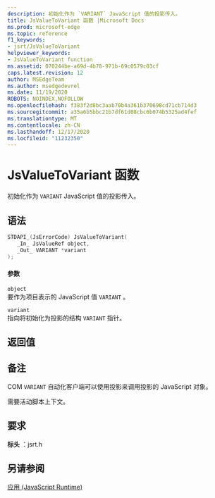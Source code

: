 ```yaml
---
description: 初始化作为 `VARIANT` JavaScript 值的投影传入。
title: JsValueToVariant 函数 |Microsoft Docs
ms.prod: microsoft-edge
ms.topic: reference
f1_keywords:
- jsrt/JsValueToVariant
helpviewer_keywords:
- JsValueToVariant function
ms.assetid: 070244be-a69d-4b78-971b-69c0579c03cf
caps.latest.revision: 12
author: MSEdgeTeam
ms.author: msedgedevrel
ms.date: 11/19/2020
ROBOTS: NOINDEX,NOFOLLOW
ms.openlocfilehash: f383f2d8bc3aab70b4a361b370698cd71cb714d3
ms.sourcegitcommit: a35a6b5bbc21b7df61d08cbc6b074b5325ad4fef
ms.translationtype: MT
ms.contentlocale: zh-CN
ms.lasthandoff: 12/17/2020
ms.locfileid: "11232350"
---
```

# JsValueToVariant 函数

初始化作为 `VARIANT` JavaScript 值的投影传入。  
  
## 语法  
  
```cpp  
STDAPI_(JsErrorCode) JsValueToVariant(  
   _In_ JsValueRef object,  
   _Out_ VARIANT *variant  
);  
```  
  
#### 参数  
 `object`  
 要作为项目表示的 JavaScript 值 `VARIANT` 。  
  
 `variant`  
 指向将初始化为投影的结构 `VARIANT` 指针。  
  
## 返回值  
  
## 备注  
 COM `VARIANT` 自动化客户端可以使用投影来调用投影的 JavaScript 对象。  
  
 需要活动脚本上下文。  
  
## 要求  
 **标头** ：jsrt.h  
  
## 另请参阅  
 [应用 (JavaScript Runtime)](../chakra-hosting/reference-javascript-runtime.md)
